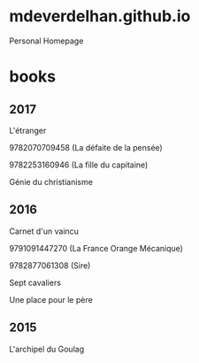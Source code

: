 # mdeverdelhan.github.io
Personal Homepage

# books

## 2017

L'étranger

9782070709458 (La défaite de la pensée)

9782253160946 (La fille du capitaine)

Génie du christianisme

## 2016

Carnet d'un vaincu

9791091447270 (La France Orange Mécanique)

9782877061308 (Sire)

Sept cavaliers

Une place pour le père

## 2015

L'archipel du Goulag

